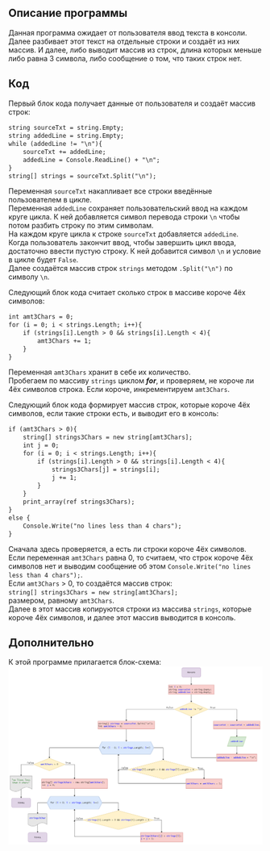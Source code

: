 ## Описание программы
Данная программа ожидает от пользователя ввод текста в консоли. Далее разбивает этот текст на отдельные строки и создаёт из них массив. И далее, либо выводит массив из строк, длина которых меньше либо равна 3 символа, либо сообщение о том, что таких строк нет.
## Код
Первый блок кода получает данные от пользователя и создаёт массив строк:
```
string sourceTxt = string.Empty;
string addedLine = string.Empty;
while (addedLine != "\n"){
    sourceTxt += addedLine;
    addedLine = Console.ReadLine() + "\n";
}
string[] strings = sourceTxt.Split("\n");
```
Переменная `sourceTxt` накапливает все строки введённые пользователем в цикле.  
Переменная `addedLine` сохраняет пользовательский ввод на каждом круге цикла. К ней добавляется символ перевода строки `\n` чтобы потом разбить строку по этим символам.  
На каждом круге цикла к строке `sourceTxt` добавляется `addedLine`.  
Когда пользователь закончит ввод, чтобы завершить цикл ввода, достаточно ввести пустую строку. К ней добавится символ `\n` и условие в цикле будет `False`.  
Далее создаётся массив строк `strings` методом `.Split("\n")` по символу `\n`.

Следующий блок кода считает сколько строк в массиве короче 4ёх символов:
```
int amt3Chars = 0;
for (i = 0; i < strings.Length; i++){
    if (strings[i].Length > 0 && strings[i].Length < 4){
        amt3Chars += 1;
    }
}
```
Переменная `amt3Chars` хранит в себе их количество.  
Пробегаем по массиву `strings` циклом ***for***, и проверяем, не короче ли 4ёх символов строка. Если короче, инкрементируем `amt3Chars`.

Следующий блок кода формирует массив строк, которые короче 4ёх символов, если такие строки есть, и выводит его в консоль:
```
if (amt3Chars > 0){
    string[] strings3Chars = new string[amt3Chars];
    int j = 0;
    for (i = 0; i < strings.Length; i++){
        if (strings[i].Length > 0 && strings[i].Length < 4){
            strings3Chars[j] = strings[i];
            j += 1;
        }
    }
    print_array(ref strings3Chars);
}
else {
    Console.Write("no lines less than 4 chars");
}
```
Сначала здесь проверяется, а есть ли строки короче 4ёх символов. Если переменная `amt3Chars` равна 0, то считаем, что строк короче 4ёх символов нет и выводим сообщение об этом `Console.Write("no lines less than 4 chars");`.  
Если `amt3Chars` > 0, то создаётся массив строк:  
`string[] strings3Chars = new string[amt3Chars];`  
размером, равному `amt3Chars`.  
Далее в этот массив копируются строки из массива `strings`, которые короче 4ёх символов, и далее этот массив выводится в консоль.
## Дополнительно
К этой программе прилагается блок-схема:  
<img alt="scheme" src="scheme.png"/>